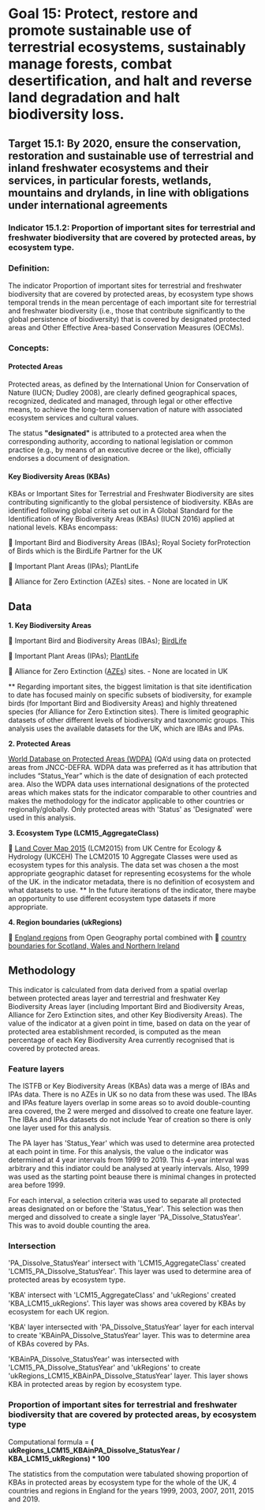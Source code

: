 # **Goal 15**: Protect, restore and promote sustainable use of terrestrial ecosystems, sustainably manage forests, combat desertification, and halt and reverse land degradation and halt biodiversity loss.

## **Target 15.1**: By 2020, ensure the conservation, restoration and sustainable use of terrestrial and inland freshwater ecosystems and their services, in particular forests, wetlands, mountains and drylands, in line with obligations under international agreements

### **Indicator 15.1.2**: Proportion of important sites for terrestrial and freshwater biodiversity that are covered by protected areas, by ecosystem type.

### Definition:
The indicator Proportion of important sites for terrestrial and freshwater biodiversity that are covered by protected areas, by ecosystem type shows temporal trends in the mean percentage of each important site for terrestrial and freshwater biodiversity (i.e., those that contribute significantly to the global persistence of biodiversity) that is covered by designated protected areas and Other Effective Area-based Conservation Measures (OECMs).

### Concepts:

#### Protected Areas
Protected areas, as defined by the International Union for Conservation of Nature (IUCN; Dudley 2008), are clearly defined geographical spaces, recognized, dedicated and managed, through legal or other effective means, to achieve the long-term conservation of nature with associated ecosystem services and cultural values.

The status **"designated"** is attributed to a protected area when the corresponding authority, according to national legislation or common practice (e.g., by means of an executive decree or the like), officially endorses a document of designation. 

#### Key Biodiversity Areas (KBAs)

KBAs or Important Sites for Terrestrial and Freshwater Biodiversity are sites contributing significantly to the global persistence of biodiversity. KBAs are identified following global criteria set out in A Global Standard for the Identification of Key Biodiversity Areas (KBAs) (IUCN 2016) applied at national levels. KBAs encompass:

	Important Bird and Biodiversity Areas (IBAs); Royal Society forProtection of Birds which is the BirdLife Partner for the UK

	Important Plant Areas (IPAs); PlantLife

	Alliance for Zero Extinction (AZEs) sites. - None are located in UK

## Data

**1.	Key Biodiversity Areas**

	Important Bird and Biodiversity Areas (IBAs); [BirdLife](http://datazone.birdlife.org/country/united-kingdom/ibas)

	Important Plant Areas (IPAs); [PlantLife](https://www.plantlife.org.uk/uk/nature-reserves-important-plant-areas/important-plant-areas)

	Alliance for Zero Extinction ([AZEs](https://zeroextinction.org/site-identification/2018-global-aze-map/)) sites. - None are located in UK

** Regarding important sites, the biggest limitation is that site identification to date has focused mainly on specific subsets of biodiversity, for example birds (for Important Bird and Biodiversity Areas) and highly threatened species (for Alliance for Zero Extinction sites). There is limited geographic datasets of other different levels of biodiversity and taxonomic groups. This analysis uses the available datasets for the UK, which are IBAs and IPAs.

**2.	Protected Areas**

[World Database on Protected Areas (WDPA)](https://protectedplanet.net/country/GB)  (QA’d using data on protected areas from JNCC-DEFRA. WDPA data was preferred as it has attribution that includes “Status_Year” which is the date of designation of each protected area. Also the WDPA data uses international designations of the protected areas which makes stats for the indicator comparable to other countries and makes the methodology for the indicator applicable to other countries or regionally/globally. Only protected areas with 'Status' as 'Designated' were used in this analysis.

**3.	Ecosystem Type (LCM15_AggregateClass)**

	[Land Cover Map 2015](https://www.ceh.ac.uk/services/land-cover-map-2015) (LCM2015) from UK Centre for Ecology & Hydrology (UKCEH) 
The LCM2015 10 Aggregate Classes were used as ecosystem types for this analysis. 
The data set was chosen a the most appropriate geographic dataset for representing ecosystems for the whole of the UK. in the indicator metadata, there is no definition of ecosystem and what datasets to use. ** In the future iterations of the indicator, there maybe an opportunity to use different ecosystem type datasets if more appropriate.

**4.	Region boundaries (ukRegions)**

	[England regions](https://geoportal.statistics.gov.uk/datasets/regions-december-2019-boundaries-en-bfe) from Open Geography portal  combined with 
	[country boundaries for Scotland, Wales and Northern Ireland](https://geoportal.statistics.gov.uk/datasets/countries-december-2019-boundaries-uk-bfe)

## Methodology


This indicator is calculated from data derived from a spatial overlap between protected areas layer and terrestrial and freshwater Key Biodiversity Areas layer (including Important Bird and Biodiversity Areas, Alliance for Zero Extinction sites, and other Key Biodiversity Areas). 
The value of the indicator at a given point in time, based on data on the year of protected area establishment recorded, is computed as the mean percentage of each Key Biodiversity Area currently recognised that is covered by protected areas.


### Feature layers

The ISTFB or Key Biodiversity Areas (KBAs) data was a merge of IBAs and IPAs data. There is no AZEs in UK so no data from these was used. The IBAs and IPAs feature layers overlap in some areas so to avoid double-counting area covered, the 2 were merged and dissolved to create one feature layer. The IBAs and IPAs datasets do not include Year of creation so there is only one layer used for this analysis.

The PA layer has 'Status_Year' which was used to determine area protected at each point in time. For this analysis, the value o the indicator was determined at 4 year intervals from 1999 to 2019. This 4-year interval was arbitrary and this indiator could be analysed at yearly intervals. Also, 1999 was used as the starting point beause there is minimal changes in protected area before 1999.

For each interval, a selection criteria was used to separate all protected areas designated on or before the 'Status_Year'. This selection was then merged and dissolved to create a single layer 'PA_Dissolve_StatusYear'. This was to avoid double counting the area.

### Intersection

'PA_Dissolve_StatusYear' intersect with 'LCM15_AggregateClass' created 'LCM15_PA_Dissolve_StatusYear'. This layer was used to determine area of protected areas by ecosystem type.

'KBA' intersect with 'LCM15_AggregateClass' and 'ukRegions' created 'KBA_LCM15_ukRegions'. This layer was shows area covered by KBAs by ecosystem for each UK region.

'KBA' layer intersected with 'PA_Dissolve_StatusYear' layer for each interval to create 'KBAinPA_Dissolve_StatusYear' layer. This was to determine area of KBAs covered by PAs.

'KBAinPA_Dissolve_StatusYear' was intersected with 'LCM15_PA_Dissolve_StatusYear' and 'ukRegions' to create 'ukRegions_LCM15_KBAinPA_Dissolve_StatusYear' layer. This layer shows KBA in protected areas by region by ecosystem type.


### Proportion of important sites for terrestrial and freshwater biodiversity that are covered by protected areas, by ecosystem type

Computational formula = **( ukRegions_LCM15_KBAinPA_Dissolve_StatusYear / KBA_LCM15_ukRegions) * 100**

The statistics from the computation were tabulated showing proportion of KBAs in protected areas by ecosystem type for the whole of the UK, 4 countries and regions in England for the years 1999, 2003, 2007, 2011, 2015 and 2019.




